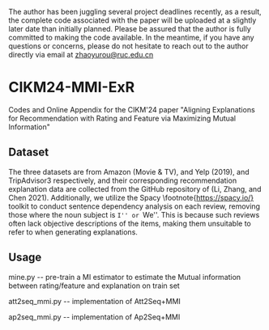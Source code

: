 The author has been juggling several project deadlines recently, as a result, the complete code associated with the paper will be uploaded at a slightly later date than initially planned.
Please be assured that the author is fully committed to making the code available. In the meantime, if you have any questions or concerns, please do not hesitate to reach out to the author directly via email at zhaoyurou@ruc.edu.cn

# CIKM24-MMI-ExR
Codes and Online Appendix for the CIKM'24 paper "Aligning Explanations for Recommendation with Rating and Feature via Maximizing Mutual Information"
## Dataset
The three datasets are from Amazon (Movie & TV), and
Yelp (2019), and TripAdvisor3 respectively, and their corresponding
recommendation explanation data are collected
from the GitHub repository of (Li, Zhang, and Chen 2021).
Additionally, we utilize the Spacy \footnote{https://spacy.io/} toolkit to conduct sentence dependency analysis on each review, removing those where the noun subject is ``I'' or ``We''. This is because such reviews often lack objective descriptions of the items, making them unsuitable to refer to when generating explanations. 
## Usage
mine.py -- pre-train a MI estimator to estimate the Mutual information between rating/feature and explanation on  train set

att2seq_mmi.py -- implementation of Att2Seq+MMI

ap2seq_mmi.py -- implementation of Ap2Seq+MMI


